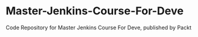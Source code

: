 # Master-Jenkins-Course-For-Deve
Code Repository for Master Jenkins Course For Deve, published by Packt
